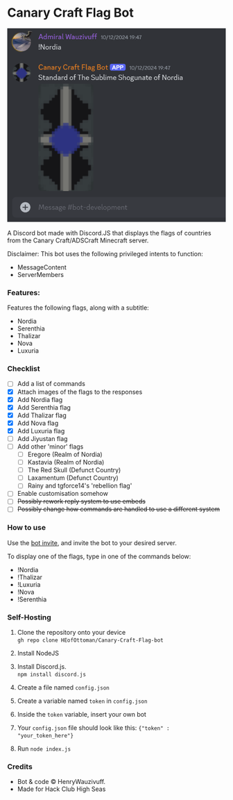 # Canary Craft Flag Bot
![Demo Screenshot](<https://github.com/HEofOttoman/Canary-Craft-Flag-bot/blob/9a71f9d7baeaf9fcaa67f5ba9e4769225af0108b/Assets/Demo%20Screenshot%202.png>)

A Discord bot made with Discord.JS that displays the flags of countries from the Canary Craft/ADSCraft Minecraft server.

Disclaimer: This bot uses the following privileged intents to function:
- MessageContent
- ServerMembers

### Features:
Features the following flags, along with a subtitle:
- Nordia
- Serenthia
- Thalizar
- Nova
- Luxuria

### Checklist
- [ ] Add a list of commands
- [x] Attach images of the flags to the responses
- [x] Add Nordia flag
- [x] Add Serenthia flag
- [x] Add Thalizar flag
- [x] Add Nova flag
- [x] Add Luxuria flag
- [ ] Add Jiyustan flag
- [ ] Add other 'minor' flags
    - [ ] Eregore (Realm of Nordia)
    - [ ] Kastavia (Realm of Nordia)
    - [ ] The Red Skull (Defunct Country)
    - [ ] Laxamentum (Defunct Country)
    - [ ] Rainy and tgforce14's 'rebellion flag'
    
- [ ] Enable customisation somehow
- [ ] ~~Possibly rework reply system to use embeds~~ 
- [ ] ~~Possibly change how commands are handled to use a different system~~

### How to use
Use the [bot invite](https://discord.com/oauth2/authorize?client_id=1309719801165385728&permissions=116736&integration_type=0&scope=bot), and invite the bot to your desired server.

To display one of the flags, type in one of the commands below:
- !Nordia
- !Thalizar
- !Luxuria
- !Nova
- !Serenthia

### Self-Hosting
1. Clone the repository onto your device <br>
    `gh repo clone HEofOttoman/Canary-Craft-Flag-bot`

2. Install NodeJS
    
3. Install Discord.js. <br>
    `npm install discord.js`

4. Create a file named `config.json` 

5. Create a variable named `token` in `config.json`

6. Inside the `token` variable, insert your own bot

7. Your `config.json` file should look like this:
    `{"token" : "your_token_here"}`

8. Run `node index.js`

### Credits
- Bot & code © HenryWauzivuff.
- Made for Hack Club High Seas